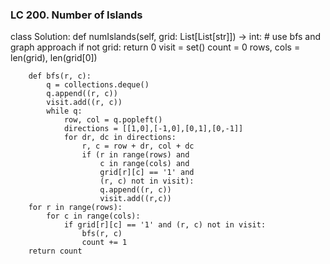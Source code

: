 ### LC 200. Number of Islands
class Solution:
    def numIslands(self, grid: List[List[str]]) -> int:
        # use bfs and graph approach
        if not grid: return 0
        visit = set()
        count = 0
        rows, cols = len(grid), len(grid[0])

        def bfs(r, c):
            q = collections.deque()
            q.append((r, c))
            visit.add((r, c))
            while q:
                row, col = q.popleft()
                directions = [[1,0],[-1,0],[0,1],[0,-1]]
                for dr, dc in directions:
                    r, c = row + dr, col + dc
                    if (r in range(rows) and
                        c in range(cols) and
                        grid[r][c] == '1' and
                        (r, c) not in visit):
                        q.append((r, c))
                        visit.add((r,c))
        for r in range(rows):
            for c in range(cols):
                if grid[r][c] == '1' and (r, c) not in visit:
                    bfs(r, c)
                    count += 1
        return count
